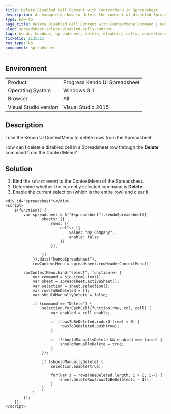 ```yaml
---
title: Delete Disabled Cell Content with ContextMenu in Spreadsheet
description: An example on how to delete the content of disabled Spreadsheet cells with a ContextMenu command.
type: how-to
page_title: Delete Disabled Cell Content with ContextMenu Command | Kendo UI Spreadsheet for jQuery
slug: spreadsheet-delete-disabled-cells-content
tags: kendo, kendoui, spreadsheet, delete, disabled, cells, contextmenu
ticketid: 1135315
res_type: kb
component: spreadsheet
---
```


## Environment

<table>
 <tr>
  <td>Product</td>
  <td>Progress Kendo UI Spreadsheet</td>
 </tr>
 <tr>
  <td>Operating System</td>
  <td>Windows 8.1</td>
 </tr>
 <tr>
  <td>Browser</td>
  <td>All</td>
 </tr>
 <tr>
  <td>Visual Studio version</td>
  <td>Visual Studio 2015</td>
 </tr>
</table>


## Description

I use the Kendo UI ContextMenu to delete rows from the Spreadsheet.

How can I delete a disabled cell in a Spreadsheet row through the **Delete** command from the ContextMenu?

## Solution

1. Bind the `select` event to the ContextMenu of the Spreadsheet.
1. Determine whether the currently selected command is **Delete**.
1. Enable the current selection (which is the entire row) and clear it.

```dojo
<div id="spreadsheet"></div>
<script>
    $(function() {
        var spreadsheet = $("#spreadsheet").kendoSpreadsheet({
                sheets: [{
                    rows: [{
                        cells: [{
                            value: "My Company",
                            enable: false
                        }]
                    }],

                }]
            }).data("kendoSpreadsheet"),
            rowContextMenu = spreadsheet.rowHeaderContextMenu();

        rowContextMenu.bind("select", function(e) {
			var command = $(e.item).text();
			var sheet = spreadsheet.activeSheet();
			var selection = sheet.selection();
			var rowsToBeDeleted = [];
			var shouldManuallyDelete = false;

			if (command == "Delete") {
				selection.forEachCell(function(row, col, cell) {
					var enabled = cell.enable;

					if (rowsToBeDeleted.indexOf(row) < 0) {
						rowsToBeDeleted.push(row);
					}

					if (!shouldManuallyDelete && enabled === false) {
						shouldManuallyDelete = true;
					}
				});

				if (shouldManuallyDelete) {
					selection.enable(true);

					for(var i = rowsToBeDeleted.length; i > 0; i--) {
						sheet.deleteRow(rowsToBeDeleted[i - 1]);
					}
				}
			}
        });
    });
</script>

```
